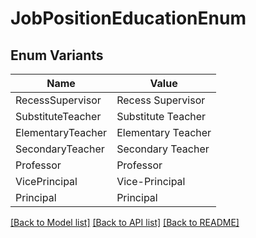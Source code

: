 # JobPositionEducationEnum

## Enum Variants

| Name | Value |
|---- | -----|
| RecessSupervisor | Recess Supervisor |
| SubstituteTeacher | Substitute Teacher |
| ElementaryTeacher | Elementary Teacher |
| SecondaryTeacher | Secondary Teacher |
| Professor | Professor |
| VicePrincipal | Vice-Principal |
| Principal | Principal |


[[Back to Model list]](../README.md#documentation-for-models) [[Back to API list]](../README.md#documentation-for-api-endpoints) [[Back to README]](../README.md)


